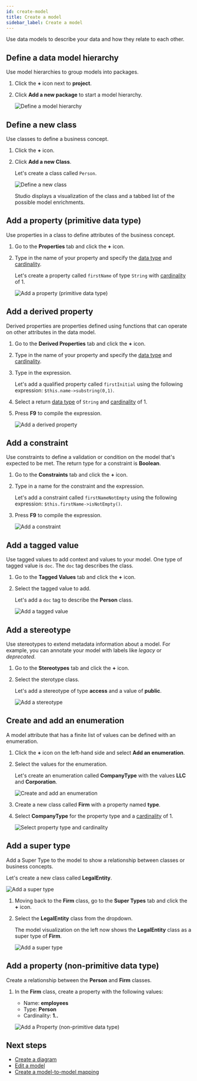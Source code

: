 ```yaml
---
id: create-model
title: Create a model
sidebar_label: Create a model
---
```


Use data models to describe your data and how they relate to each other.

## Define a data model hierarchy

Use model hierarchies to group models into packages. 

1. Click the **+** icon next to **project**.
2. Click **Add a new package** to start a model hierarchy.

    ![Define a model hierarchy](../assets/define-model-hierarchy.jpg)

## Define a new class

Use classes to define a business concept.

1. Click the **+** icon.
2. Click **Add a new Class**.

    Let's create a class called `Person`.  

    ![Define a new class](../assets/define-new-class.JPG)

    Studio displays a visualization of the class and a tabbed list of the possible model enrichments.

## Add a property (primitive data type)

Use properties in a class to define attributes of the business concept.

1. Go to the **Properties** tab and click the **+** icon.
2. Type in the name of your property and specify the [data type](legend-language.md#primitive-types) and [cardinality](legend-language.md#class).

    Let's create a property called `firstName` of type `String` with [cardinality](legend-language.md#class) of 1.  

    ![Add a property (primitive data type)](../assets/add-property-primitive.JPG)

## Add a derived property

Derived properties are properties defined using functions that can operate on other attributes in the data model.

1. Go to the **Derived Properties** tab and click the **+** icon.
2. Type in the name of your property and specify the [data type](legend-language.md#primitive-types) and [cardinality](legend-language.md#class).
3. Type in the expression.

    Let's add a qualified property called `firstInitial` using the following expression: `$this.name->substring(0,1)`.

4. Select a return [data type](legend-language.md#primitive-types) of `String` and [cardinality](legend-language.md#class) of 1.
5. Press **F9** to compile the expression.

    ![Add a derived property](../assets/add-derived-property.JPG)

## Add a constraint

Use constraints to define a validation or condition on the model that's expected to be met. The return type for a constraint is **Boolean**.  

1. Go to the **Constraints** tab and click the **+** icon.
2. Type in a name for the constraint and the expression.  

    Let's add a constraint called `firstNameNotEmpty` using the following expression: `$this.firstName->isNotEmpty()`.

3. Press **F9** to compile the expression.

    ![Add a constraint](../assets/add-constraint.JPG)

## Add a tagged value

Use tagged values to add context and values to your model. One type of tagged value is `doc`. The `doc` tag describes the class.

1. Go to the **Tagged Values** tab and click the **+** icon.

2. Select the tagged value to add.

    Let's add a `doc` tag to describe the **Person** class.

    ![Add a tagged value](../assets/add-tagged-value.JPG)

## Add a stereotype

Use stereotypes to extend metadata information about a model. For example, you can annotate your model with labels like *legacy* or *deprecated*.

1. Go to the **Stereotypes** tab and click the **+** icon.  
2. Select the sterotype class.

    Let's add a stereotype of type **access** and a value of **public**.

    ![Add a stereotype](../assets/add-stereotype.JPG)

## Create and add an enumeration

A model attribute that has a finite list of values can be defined with an enumeration.

1. Click the **+** icon on the left-hand side and select **Add an enumeration**.
2. Select the values for the enumeration.

    Let's create an enumeration called **CompanyType** with the values **LLC** and **Corporation**.

    ![Create and add an enumeration](../assets/create-and-add-enumeration.JPG)

3. Create a new class called **Firm** with a property named **type**.
4. Select **CompanyType** for the property type and a [cardinality](legend-language.md#class) of 1.

    ![Select property type and cardinality](../assets/select-property-type-cardinality.JPG)

## Add a super type

Add a Super Type to the model to show a relationship between classes or business concepts.

Let's create a new class called **LegalEntity**.  

![Add a super type](../assets/add-super-type.JPG)

1. Moving back to the **Firm** class, go to the **Super Types** tab and click the **+** icon.
2. Select the **LegalEntity** class from the dropdown.

    The model visualization on the left now shows the **LegalEntity** class as a super type of **Firm**.

    ![Add a super type](../assets/add-super-type-2.JPG)

## Add a property (non-primitive data type)

Create a relationship between the **Person** and **Firm** classes.

1. In the **Firm** class, create a property with the following values:
    - Name: **employees**
    - Type: **Person**
    - Cardinality: **1..**

    ![Add a Property (non-primitive data type)](../assets/add-property-non-primitive.JPG)

## Next steps

- [Create a diagram](create-diagram.md)
- [Edit a model](edit-model.md)
- [Create a model-to-model mapping](create-model-to-model-mapping.md)
